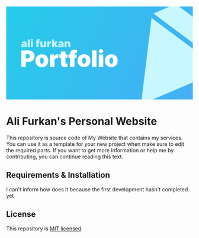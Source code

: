 ![repo-banner](/public/assets/banner.png)

# Ali Furkan's Personal Website

This repository is source code of My Website that contains my services. You can use it as a template for your new project when make sure to edit the required parts. If you want to get more information or help me by contributing, you can continue reading this text.

## Requirements & Installation
I can't inform how does it because the first development hasn't completed yet

## License

This repository is [MIT licensed](./blob/master/LICENSE).
